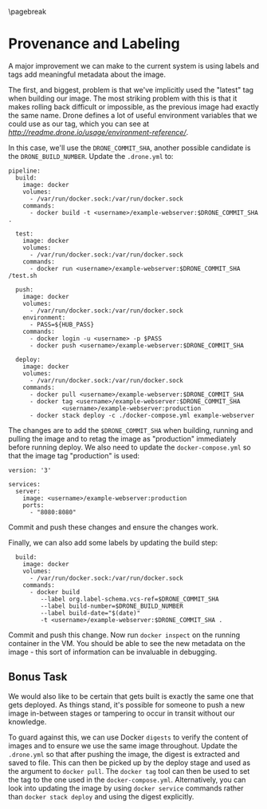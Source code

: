 \pagebreak

# Provenance and Labeling

A major improvement we can make to the current system is using labels and tags
add meaningful metadata about the image.

The first, and biggest, problem is that we've implicitly used the "latest" tag
when building our image. The most striking problem with this is that it makes
rolling back difficult or impossible, as the previous image had exactly the same
name. Drone defines a lot of useful environment variables that we could use as our
tag, which you can see at _http://readme.drone.io/usage/environment-reference/_.

In this case, we'll use the `DRONE_COMMIT_SHA`, another possible candidate is
the `DRONE_BUILD_NUMBER`. Update the `.drone.yml` to:

```
pipeline:
  build:
    image: docker
    volumes:
      - /var/run/docker.sock:/var/run/docker.sock
    commands:
      - docker build -t <username>/example-webserver:$DRONE_COMMIT_SHA .

  test:
    image: docker
    volumes:
      - /var/run/docker.sock:/var/run/docker.sock
    commands:
      - docker run <username>/example-webserver:$DRONE_COMMIT_SHA /test.sh

  push:
    image: docker
    volumes:
      - /var/run/docker.sock:/var/run/docker.sock
    environment:
      - PASS=${HUB_PASS}
    commands:
      - docker login -u <username> -p $PASS
      - docker push <username>/example-webserver:$DRONE_COMMIT_SHA

  deploy:
    image: docker
    volumes:
      - /var/run/docker.sock:/var/run/docker.sock
    commands:
      - docker pull <username>/example-webserver:$DRONE_COMMIT_SHA
      - docker tag <username>/example-webserver:$DRONE_COMMIT_SHA 
               <username>/example-webserver:production
      - docker stack deploy -c ./docker-compose.yml example-webserver
```

The changes are to add the `$DRONE_COMMIT_SHA` when building, running and
pulling the image and to retag the image as "production" immediately before running
deploy. We also need to update the `docker-compose.yml` so that the image tag
"production" is used:

```
version: '3'                                                                    
                                                                                
services:                                                                       
  server:                                                                       
    image: <username>/example-webserver:production
    ports:                                                                      
      - "8080:8080"  
```

Commit and push these changes and ensure the changes work.

Finally, we can also add some labels by updating the build step:

```
  build:
    image: docker
    volumes:
      - /var/run/docker.sock:/var/run/docker.sock
    commands:
      - docker build
         --label org.label-schema.vcs-ref=$DRONE_COMMIT_SHA
         --label build-number=$DRONE_BUILD_NUMBER
         --label build-date="$(date)"
         -t <username>/example-webserver:$DRONE_COMMIT_SHA .

```

Commit and push this change. Now run `docker inspect` on the running container
in the VM. You should be able to see the new metadata on the image - this sort
of information can be invaluable in debugging.

## Bonus Task

We would also like to be certain that gets built is exactly the same one that
gets deployed. As things stand, it's possible for someone to push a new image
in-between stages or tampering to occur in transit without our knowledge.

To guard against this, we can use Docker `digests` to verify the content of
images and to ensure we use the same image throughout. Update the `.drone.yml`
so that after pushing the image, the digest is extracted and saved to file. This
can then be picked up by the deploy stage and used as the argument to `docker
pull`. The `docker tag` tool can then be used to set the tag to the one used in
the `docker-compose.yml`. Alternatively, you can look into updating the image by
using `docker service` commands rather than `docker stack deploy` and using the
digest explicitly.



